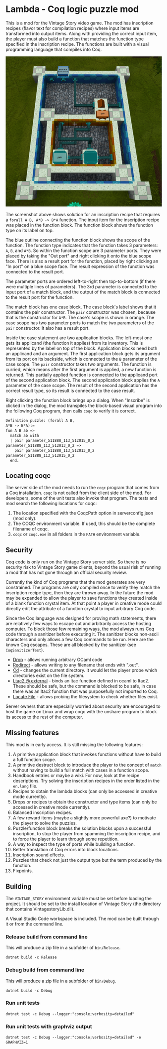 # Lambda - Coq logic puzzle mod

This is a mod for the Vintage Story video game. The mod has inscription recipes
(flavor text for compilation recipes) where input items are transformed into
output items. Along with providing the correct input item, the player must also
build a function that matches the function type specified in the inscription
recipe. The functions are built with a visual programming language that
compiles into Coq.

![Swap and solution](swap-and-solution.png)

The screenshot above shows solution for an inscription recipe that requires a
`forall A B, A*B -> B*A` function. The input item for the inscription recipe
was placed in the function block. The function block shows the function type on
its label on top.

The blue outline connecting the function block shows the scope of the function.
The function type indicates that the function takes 3 parameters: `A`, `B`, and
`A*B`. So within the function scope are 3 parameter ports. They were placed by
taking the "Out port" and right clicking it onto the blue scope face. There is
also a result port for the function, placed by right clicking an "In port" on a
blue scope face. The result expression of the function was connected to the
result port.

The parameter ports are ordered left-to-right then top-to-bottom (if there were
multiple lines of parameters). The 3rd parameter is connected to the input port
of a match block, and the output of the match block is connected to the result
port for the function.

The match block has one case block. The case block's label shows that it
contains the pair constructor. The `pair` constructor was chosen, because that
is the constructor for `A*B`. The case's scope is shown in orange. The case
scope has two parameter ports to match the two parameters of the `pair`
constructor. It also has a result port.

Inside the case statement are two application blocks. The left-most one gets
its applicand (the function it applies) from its inventory. This is represented
by the label on top of the block. Application blocks need both an applicand and
an argument. The first application block gets its argument from its port on its
backside, which is connected to the `B` parameter of the case scope. The `pair`
constructor takes two arguments. The function is curried, which means after the
first argument is applied, a new function is returned. This partially applied
function is connected to the applicand port of the second application block.
The second application block applies the `A` parameter of the case scope. The
result of the second application has the correct result type, so its result is
connected to the case result.

Right clicking the function block brings up a dialog. When "Inscribe" is
clicked in the dialog, the mod transpiles the block-based visual program into
the following Coq program, then calls `coqc` to verify it is correct.
```
Definition puzzle: (forall A B,
A*B -> B*A):=
fun A B ab =>
  match ab with
  | pair parameter_511888_113_512015_0_2 parameter_511888_113_512013_0_2 =>
    pair parameter_511888_113_512013_0_2 parameter_511888_113_512015_0_2
  end.
```

## Locating coqc

The server side of the mod needs to run the `coqc` program that comes from a
Coq installation. `coqc` is not called from the client side of the mod. For
developers, some of the unit tests also invoke that program. The tests and mod
search the following locations for coqc:
1. The location specified with the CoqcPath option in serverconfig.json (mod
   only).
2. The COQC environment variable. If used, this should be the complete filename
   of coqc.
3. `coqc` or `coqc.exe` in all folders in the `PATH` environment variable.

## Security

Coq code is only run on the Vintage Story server side. So there is no security
risk to Vintage Story game clients, beyond the usual risk of running a mod that
has not gone through an official security review.

Currently the kind of Coq programs that the mod generates are very constrained.
The programs are only compiled once to verify they match the inscription recipe
type, then they are thrown away. In the future the mod may be expanded to allow
the player to save functions they created inside of a blank function crystal
item. At that point a player in creative mode could directly edit the attribute
of a function crystal to input arbitrary Coq code.

Since the Coq language was designed for proving math statements, there are
relatively few ways to escape out and arbitrarily access the hosting computer.
To block those few remaining ways, the mod always runs Coq code through a
sanitizer before executing it. The sanitizer blocks non-ascii characters and
only allows a few Coq commands to be run. Here are the known Coq escapes. These
are all blocked by the sanitizer (see `CoqSanitizerTest`).
* [Drop](https://coq.inria.fr/doc/V8.19.0/refman/proof-engine/vernacular-commands.html?highlight=drop#coq:cmd.Drop) - allows running arbitrary OCaml code
* [Redirect](https://coq.inria.fr/doc/V8.19.0/refman/proof-engine/vernacular-commands.html?highlight=drop#coq:cmd.Drop) - allows writing to any filename that ends with ".out".
* [Cd](https://coq.inria.fr/doc/V8.18.0/refman/proof-engine/vernacular-commands.html#coq:cmd.Cd) - changes the current directory. It would let the player probe which directories exist on the file system.
* [Ltac2 @ external](https://coq.inria.fr/doc/V8.18.0/refman/proof-engine/ltac2.html#coq:cmd.Ltac2-external) - binds an ltac function defined in ocaml to ltac2. These should be safe, but the command is blocked to be safe, in case there was an ltac2 function that was purposefully not imported to Coq.
* [Locate File](https://coq.inria.fr/doc/V8.18.0/refman/proof-engine/ltac2.html#coq:cmd.Ltac2-external) - allows probing the filesystem to check whether files exist.

Server owners that are especially worried about security are encouraged to host
the game on Linux and wrap coqc with the unshare program to block its access to
the rest of the computer.

## Missing features

This mod is in early access. It is still missing the following features:
1. A primitive application block that invokes functions without have to build a full function scope.
2. A primitive destruct block to introduce the player to the concept of `match` without having to build a full match with cases in a function scope.
3. Handbook entries or maybe a wiki. For now, look at the recipe descriptions. Try solving the inscription recipes in the order listed in the `en.lang` file.
4. Recipes to obtain the lambda blocks (can only be accessed in creative mode currently).
5. Drops or recipes to obtain the constructor and type items (can only be accessed in creative mode currently).
6. Balanced inscription recipes.
7. A few reward items (maybe a slightly more powerful axe?) to motivate the player to solve the puzzles.
8. Puzzle/function block breaks the solution blocks upon a successful inscription, to stop the player from spamming the inscription recipe, and to force the player to learn through some repetition.
9. A way to inspect the type of ports while building a function.
10. Better translation of Coq errors into block locations.
11. Inscription sound effects.
12. Puzzles that check not just the output type but the term produced by the function.
13. Fixpoints.

## Building

The `VINTAGE_STORY` environment variable must be set before loading the
project. It should be set to the install location of Vintage Story (the
directory that contains VintagestoryLib.dll).

A Visual Studio Code workspace is included. The mod can be built through it or
from the command line.

### Release build from command line

This will produce a zip file in a subfolder of `bin/Release`.
```
dotnet build -c Release
```

### Debug build from command line

This will produce a zip file in a subfolder of `bin/Debug`.
```
dotnet build -c Debug
```

### Run unit tests

```
dotnet test -c Debug --logger:"console;verbosity=detailed"
```

### Run unit tests with graphviz output

```
dotnet test -c Debug --logger:"console;verbosity=detailed" -e GRAPHVIZ=1
```
